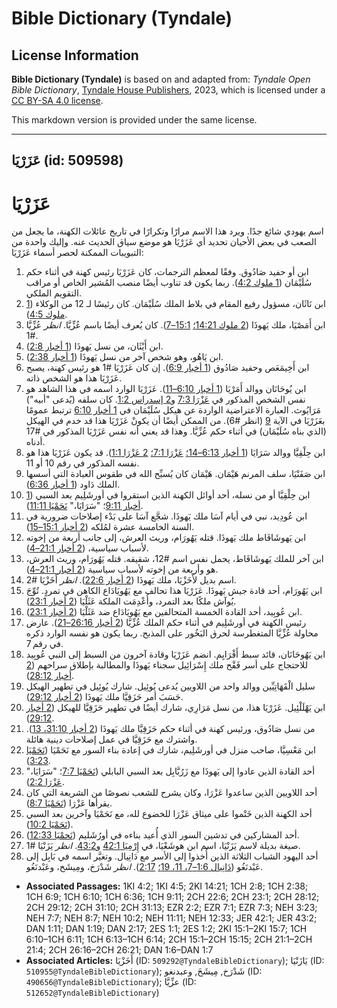 # Bible Dictionary (Tyndale)

## License Information

**Bible Dictionary (Tyndale)** is based on and adapted from: _Tyndale Open Bible Dictionary_, [Tyndale House Publishers](https://tyndaleopenresources.com/), 2023, which is licensed under a [CC BY-SA 4.0 license](https://creativecommons.org/licenses/by-sa/4.0/legalcode.en).

This markdown version is provided under the same license.



--------------------------------

## عَزَرْيَا (id: 509598)

عَزَرْيَا
=========

اسم يهودي شائع جدًا. ويرد هذا الاسم مرارًا وتكرارًا في تاريخ عائلات الكهنة، ما يجعل من الصعب في بعض الأحيان تحديد أي عَزَرْيَا هو موضع سياق الحديث عنه. وإليك واحدة من التبويبات الممكنة لحصر أسماء عَزَرْيَا: 

1. ابن أو حفيد صَادُوق. وفقًا لمعظم الترجمات، كان عَزَرْيَا رئيس كهنة في أثناء حكم سُلَيْمَان ([1 ملوك 4:2](https://ref.ly/1Kgs4:2)). ربما يكون قد تناوب أيضًا منصب المُشير الخاص أو مراقب التقويم الملكي.
2. ابن نَاثَان، مسؤول رفيع المقام في بلاط الملك سُلَيْمَان. كان رئيسًا لـ 12 من الوكلاء ([1 ملوك 4:5](https://ref.ly/1Kgs4:5)).
3. ابن أَمَصْيَا، ملك يَهوذَا ([2 ملوك 14:21؛](https://ref.ly/2Kgs14:21) [15:1–7](https://ref.ly/2Kgs15:1-2Kgs15:7)). كان يُعرف أيضًا باسم عُزِّيَّا. *انظر* عُزِّيَّا \#1.
4. ابن أَيْثَان، من نسل يَهوذَا ([1 أخبار 2:8](https://ref.ly/1Chr2:8)).
5. ابن يَاهُو، وهو شخص آخر من نسل يَهوذَا ([1 أخبار 2:38](https://ref.ly/1Chr2:38)).
6. ابن أَخِيمَعَص وحفيد صَادُوق ([1 أخبار 6:9](https://ref.ly/1Chr6:9)). إن كان عَزَرْيَا \#1 هو رئيس كهنة، يصبح عَزَرْيَا هذا هو الشخص ذاته.
7. ابن يُوحَانَان ووالد أَمَرْيَا ([1 أخبار 6:10](https://ref.ly/1Chr6:10-1Chr6:11)[–](https://ref.ly/2Kgs15:1-2Kgs15:7)[11](https://ref.ly/1Chr6:10-1Chr6:11)). عَزَرْيَا الوارد اسمه في هذا الشاهد هو نفس الشخص المذكور في [عَزْرَا 7:3](https://ref.ly/Ezra7:3) و[2 إسدراس 1:2](https://ref.ly/2Esd1:2). كان سلفه (يُدعى "أبيه") مَرَايُوث. العبارة الاعتراضية الواردة عن هيكل سُلَيْمَان في [1 أخبار 6:10](https://ref.ly/1Chr6:10) ترتبط عمومًا بعَزَرْيَا في الآية [9](https://ref.ly/1Chr6:9) (انظر \#6\). من الممكن أيضًا أن يكونْ عَزَرْيَا هذا قد خدم في الهيكل (الذي بناه سُلَيْمَان) في أثناء حكم عُزِّيَّا. وهذا قد يعني أنه نفس عَزَرْيَا المذكور في \#17 أدناه.
8. ابن حِلْقِيَّا ووالد سَرَايَا ([1 أخبار 6:13](https://ref.ly/1Chr6:13-1Chr6:14)[–](https://ref.ly/2Kgs15:1-2Kgs15:7)[14؛](https://ref.ly/1Chr6:13-1Chr6:14) [عَزْرَا 7:1؛](https://ref.ly/Ezra7:1) [2 عَزْرَا 1:1](https://ref.ly/2Esd1:1)). قد يكون عَزَرْيَا هذا هو نفسه المذكور في رقم 10 أو 11\.
9. ابن صَفَنْيَا، سلف المرنم هَيْمَان. هَيْمَان كان يُسبِّح الله في طقوس العبادة التي أسسها الملك دَاود ([1 أخبار 6:36](https://ref.ly/1Chr6:36)).
10. ابن حِلْقِيَّا أو من نسله، أحد أوائل الكهنة الذين استقروا في أورشَلِيم بعد السبي ([1 أخبار 9:11](https://ref.ly/1Chr9:11)؛ "سَرَايَا،" [نَحَمْيَا 11:11](https://ref.ly/Neh11:11)).
11. ابن عُودِيد، نبي في أيام آسَا ملك يَهوذَا. شجَّع آسَا على بَدْء إصلاحات ضرورية في السنة الخامسة عشرة لمُلكه ([2 أخبار 15:1](https://ref.ly/2Chr15:1-2Chr15:15)[–](https://ref.ly/2Kgs15:1-2Kgs15:7)[15](https://ref.ly/2Chr15:1-2Chr15:15)).
12. ابن يَهوشَافَاط ملك يَهوذَا. قتله يَهُورَام، وريث العرش، إلى جانب أربعة من إخوته لأسباب سياسية، ([2 أخبار 21:1](https://ref.ly/2Chr21:1-2Chr21:4)[–](https://ref.ly/2Kgs15:1-2Kgs15:7)[4](https://ref.ly/2Chr21:1-2Chr21:4)).
13. ابن آخر للملك يَهوشَافَاط، يحمل نفس اسم \#12، شقيقه. قتله يَهُورَام، وريث العرش، هو وأربعة من إخوته لأسباب سياسية ([2 أخبار 21:1](https://ref.ly/2Chr21:1-2Chr21:4)[–](https://ref.ly/2Kgs15:1-2Kgs15:7)[4](https://ref.ly/2Chr21:1-2Chr21:4)).
14. اسم بديل لأَخَزْيَا، ملك يَهوذَا ([2 أخبار 22:6](https://ref.ly/2Chr22:6)). *انظر* أَخَزْيَا \#2.
15. ابن يَهُورَام، أحد قادة جيش يَهوذَا. عَزَرْيَا هذا تحالف مع يَهُويَادَاع الكاهن في تمردٍ. تُوِّجَ يُوآش ملكًا بعد التمرد، وأُعْدِمَت الملكة عَثَلْيَا ([2 أخبار 23:1](https://ref.ly/2Chr23:1)).
16. ابن عُوبِيد، أحد القادة الخمسة المتحالفين مع يَهُويَادَاع ضد عَثَلْيَا ([2 أخبار 23:1](https://ref.ly/2Chr23:1)).
17. رئيس الكهنة في أورشَلِيم في أثناء حكم الملك عُزِّيَّا ([2 أخبار 26:16–21](https://ref.ly/2Chr26:16-2Chr26:21)). عارض محاولة عُزِّيَّا المتغطرسة لحرق البَخُور على المذبح. ربما يكون هو نفسه الوارد ذكره في رقم 7\.
18. ابن يَهُوحَانَان، قائد سبط أَفْرَايِم. انضم عَزَرْيَا وقادة آخرون من السبط إلى النبي عُوبِيد للاحتجاج على أسر فَقْح ملك إِسْرَائِيل سجناء يَهوذَا والمطالبة بإطلاق سراحهم ([2 أخبار 28:12](https://ref.ly/2Chr28:12)).
19. سليل الْقَهَاتِيِّين ووالد واحد من اللاويين يُدعى يُوئِيل. شارك يُوئِيل في تطهير الهيكل حَسَبَ أمر حَزَقِيَّا ملك يَهوذَا ([2 أخبار 29:12](https://ref.ly/2Chr29:12)).
20. ابن يَهْلَلْئِيل. عَزَرْيَا هذا، من نسل مَرَارِي، شارك أيضًا في تطهير حَزَقِيَّا للهيكل ([2 أخبار 29:12](https://ref.ly/2Chr29:12)).
21. من نسل صَادُوق، ورئيس كهنة في أثناء حكم حَزَقِيَّا ملك يَهوذَا ([2 أخبار 31:10، 13](https://ref.ly/2Chr31:10,2Chr31:13)). واشترك مع حَزَقِيَّا في عمل إصلاحات دينية هائلة.
22. ابن مَعْسِيَّا، صاحب منزل في أورشَلِيم، شارك في إعادة بناء السور مع نَحَمْيَا ([نَحَمْيَا 3:23](https://ref.ly/Neh3:23)).
23. أحد القادة الذين عادوا إلى يَهوذَا مع زَرُبَّابِل بعد السبي البابلي ([نَحَمْيَا 7:7](https://ref.ly/Neh7:7)؛ "سَرَايَا،" [عَزْرَا 2:2](https://ref.ly/Ezra2:2)).
24. أحد اللاويين الذين ساعدوا عَزْرَا، وكان يشرح للشعب نصوصًا من الشريعة التي كان يقرأها عَزْرَا ([نَحَمْيَا 8:7](https://ref.ly/Neh8:7)).
25. أحد الكهنة الذين خَتْموا على ميثاق عَزْرَا للخضوع لله، مع نَحَمْيَا وآخرين بعد السبي ([نَحَمْيَا 10:2](https://ref.ly/Neh10:2)).
26. أحد المشاركين في تدشين السور الذي أُعيد بناءه في أورُشَليم ([نَحمْيَا 12:33](https://ref.ly/Neh12:33)).
27. صيغة بديلة لاسم يَزَنْيَا، اسم ابن هوشَعْيَا، في [إِرْمِيَا 42:1](https://ref.ly/Jer42:1) و[43:2](https://ref.ly/Jer43:2). *انظر* يَزَنْيَا \#1.
28. أحد اليهود الشباب الثلاثة الذين أُخذوا إلى الأسر مع دَانِيال. وتغيَّر اسمه في بَابِل إلى عَبْدنَغُو ([دَانِيال 1:6](https://ref.ly/Dan1:6-Dan1:7,Dan1:11,Dan1:19)[–](https://ref.ly/2Chr26:16-2Chr26:21)[7، 11، 19؛](https://ref.ly/Dan1:6-Dan1:7,Dan1:11,Dan1:19) [2:17](https://ref.ly/Dan2:17)). *انظر* شَدْرَخ، ومِيشَخ، وعَبْدنَغُو.

* **Associated Passages:** 1KI 4:2; 1KI 4:5; 2KI 14:21; 1CH 2:8; 1CH 2:38; 1CH 6:9; 1CH 6:10; 1CH 6:36; 1CH 9:11; 2CH 22:6; 2CH 23:1; 2CH 28:12; 2CH 29:12; 2CH 31:10; 2CH 31:13; EZR 2:2; EZR 7:1; EZR 7:3; NEH 3:23; NEH 7:7; NEH 8:7; NEH 10:2; NEH 11:11; NEH 12:33; JER 42:1; JER 43:2; DAN 1:11; DAN 1:19; DAN 2:17; 2ES 1:1; 2ES 1:2; 2KI 15:1–2KI 15:7; 1CH 6:10–1CH 6:11; 1CH 6:13–1CH 6:14; 2CH 15:1–2CH 15:15; 2CH 21:1–2CH 21:4; 2CH 26:16–2CH 26:21; DAN 1:6–DAN 1:7
* **Associated Articles:** أَخَزْيَا (ID: `509292@TyndaleBibleDictionary`); يَازَنْيَا (ID: `510955@TyndaleBibleDictionary`); شَدْرَخ, مِيشَخَ, وعبدنغو (ID: `490656@TyndaleBibleDictionary`); عزِّيَّا (ID: `512652@TyndaleBibleDictionary`)

